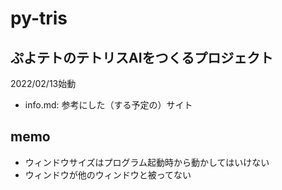 # py-tris

## ぷよテトのテトリスAIをつくるプロジェクト

2022/02/13始動

- info.md: 参考にした（する予定の）サイト

## memo

- ウィンドウサイズはプログラム起動時から動かしてはいけない
- ウィンドウが他のウィンドウと被ってない
